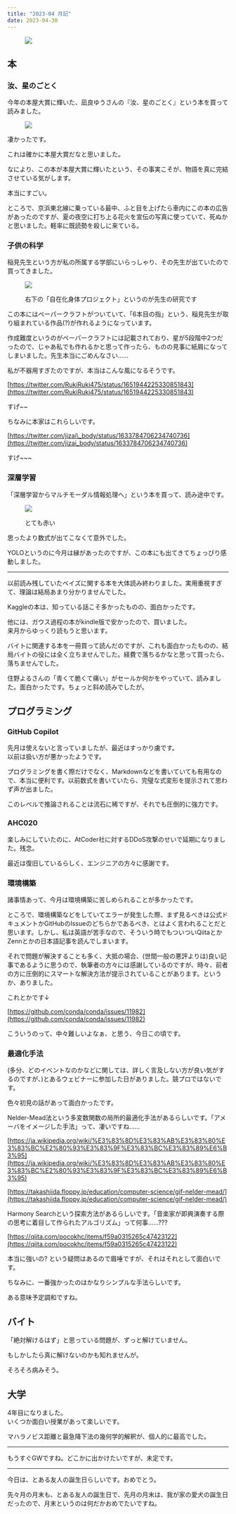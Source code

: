 ```yaml
---
title: "2023-04 月記"
date: 2023-04-30
---
```


<figure>

![](images/n61787c513cf3_2779454fb1c1e8a4ed9d2a91b8188635.jpeg)

</figure>

## 本

### 汝、星のごとく

今年の本屋大賞に輝いた、凪良ゆうさんの『汝、星のごとく』という本を買って読みました。

<figure>

![](images/n61787c513cf3_1682864538437-c5qq0ZVMmO.jpg)

</figure>

凄かったです。

これは確かに本屋大賞だなと思いました。

なにより、この本が本屋大賞に輝いたという、その事実こそが、物語を真に完結させている気がします。

本当にすごい。

ところで、京浜東北線に乗っている最中、ふと目を上げたら車内にこの本の広告があったのですが、夏の夜空に打ち上る花火を宣伝の写真に使っていて、死ぬかと思いました。軽率に既読勢を殺しに来ている。

### 子供の科学

稲見先生という方が私の所属する学部にいらっしゃり、その先生が出ていたので買ってきました。

<figure>

![](images/n61787c513cf3_1682864553241-0rj7hACCLv.jpg)

<figcaption>

右下の「自在化身体プロジェクト」というのが先生の研究です

</figcaption>

</figure>

この本にはペーパークラフトがついていて、「6本目の指」という、稲見先生が取り組まれている作品(?)が作れるようになっています。

作成難度というのがペーパークラフトには記載されており、星が5段階中2つだったので、じゃあ私でも作れるかと思って作ったら、ものの見事に紙屑になってしまいました。先生本当にごめんなさい……

私が不器用すぎたのですが、本当はこんな風になるそうです。

[https://twitter.com/RukiRuki475/status/1651944225330851843](https://twitter.com/RukiRuki475/status/1651944225330851843)

すげ~~

ちなみに本家はこれらしいです。

[https://twitter.com/jizai\_body/status/1633784706234740736](https://twitter.com/jizai_body/status/1633784706234740736)

すげ~~~

### 深層学習

「深層学習からマルチモーダル情報処理へ」という本を買って、読み途中です。

<figure>

![](images/n61787c513cf3_1682864567107-vPGKvt1pZ7.jpg)

<figcaption>

とても赤い

</figcaption>

</figure>

思ったより数式が出てこなくて意外でした。

YOLOというのに今月は縁があったのですが、この本にも出てきてちょっぴり感動しました。

* * *

以前読み残していたベイズに関する本を大体読み終わりました。実用重視すぎて、理論は結局あまり分かりませんでした。

Kaggleの本は、知っている話こそ多かったものの、面白かったです。  
  
他には、ガウス過程の本がkindle版で安かったので、買いました。  
来月からゆっくり読もうと思います。

バイトに関連する本を一冊買って読んだのですが、これも面白かったものの、結局バイトの役には全く立ちませんでした。経費で落ちるかなと思って買ったら、落ちませんでした。

住野よるさんの「青くて脆くて痛い」がセールか何かをやっていて、読みました。面白かったです。ちょっと斜め読みでしたが。

## プログラミング

### GitHub Copilot

先月は使えないと言っていましたが、最近はすっかり虜です。  
以前は扱い方が悪かったようです。

プログラミングを書く際だけでなく、Markdownなどを書いていても有用なので、本当に便利です。以前数式を書いていたら、完璧な式変形を提示されて思わず声が出ました。

このレベルで推論されることは流石に稀ですが、それでも圧倒的に強力です。

### AHC020

楽しみにしていたのに、AtCoder社に対するDDoS攻撃のせいで延期になりました。残念。

最近は復旧しているらしく、エンジニアの方々に感謝です。

### 環境構築

諸事情あって、今月は環境構築に苦しめられることが多かったです。

ところで、環境構築などをしていてエラーが発生した際、まず見るべきは公式ドキュメントかGitHubのIssueのどちらかであるべき、とはよく言われることだと思います。しかし、私は英語が苦手なので、そういう時でもついついQiitaとかZennとかの日本語記事を読んでしまいます。

それで問題が解決することも多く、大抵の場合、(世間一般の悪評よりは)良い記事であるように思うので、執筆者の方々には感謝しているのですが、時々、前者の方に圧倒的にスマートな解決方法が提示されていることがあります。というか、ありました。

これとかです↓

[https://github.com/conda/conda/issues/11982](https://github.com/conda/conda/issues/11982)

こういうのって、中々難しいよなぁ、と思う、今日この頃です。

### 最適化手法

(多分、どのイベントなのかなどに関しては、詳しく言及しない方が良い気がするのですが、)とあるウェビナーに参加した日がありました。競プロではないです。

色々初見の話があって面白かったです。

Nelder-Mead法という多変数関数の局所的最適化手法があるらしいです。「アメーバをイメージした手法」って、凄いですね……

[https://ja.wikipedia.org/wiki/%E3%83%8D%E3%83%AB%E3%83%80%E3%83%BC%E2%80%93%E3%83%9F%E3%83%BC%E3%83%89%E6%B3%95](https://ja.wikipedia.org/wiki/%E3%83%8D%E3%83%AB%E3%83%80%E3%83%BC%E2%80%93%E3%83%9F%E3%83%BC%E3%83%89%E6%B3%95)

[https://takashiida.floppy.jp/education/computer-science/gif-nelder-mead/](https://takashiida.floppy.jp/education/computer-science/gif-nelder-mead/)

Harmony Searchという探索方法があるらしいです。「音楽家が即興演奏する際の思考に着目して作られたアルゴリズム」って何事……???

[https://qiita.com/pocokhc/items/f59a0315265c47423122](https://qiita.com/pocokhc/items/f59a0315265c47423122)

本当に強いの? という疑問はあるので眉唾ですが、それはそれとして面白いです。

ちなみに、一番強かったのはかなりシンプルな手法らしいです。

ある意味予定調和ですね。

## バイト

「絶対解けるはず」と思っている問題が、ずっと解けていません。

もしかしたら真に解けないのかも知れませんが。

そろそろ病みそう。

## 大学

4年目になりました。  
いくつか面白い授業があって楽しいです。

マハラノビス距離と最急降下法の幾何学的解釈が、個人的に最高でした。

* * *

もうすぐGWですね。どこかに出かけたいですが、未定です。

* * *

今日は、とある友人の誕生日らしいです。おめでとう。

先々月の月末も、とある友人の誕生日で、先月の月末は、我が家の愛犬の誕生日だったので、月末というのは何だかおめでたいですね。
